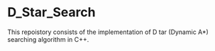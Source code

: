 # D_Star_Search
This repoistory consists of the implementation of D tar (Dynamic A*) searching algorithm in C++. 
